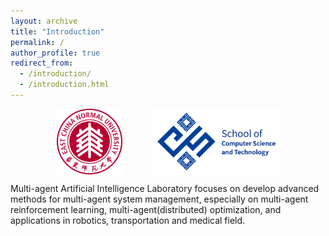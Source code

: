 ```yaml
---
layout: archive
title: "Introduction"
permalink: /
author_profile: true
redirect_from:
  - /introduction/
  - /introduction.html
---
```


<style type="text/css">
  .img-content{
    width: 100%;
    justify-content: center;
    display: flex
  }
  .img-content img{
    max-height: 105px;
  }
</style>

<div class="img-content">
  <img src="images/console_ecnu.png" >
  <img style="padding-left: 50px;" src="images/console_cs.png" >
</div>

<p>
  Multi-agent Artificial Intelligence Laboratory focuses on develop advanced methods for multi-agent system management, especially on multi-agent reinforcement learning, multi-agent(distributed) optimization, and applications in robotics, transportation and medical field.
</p>

